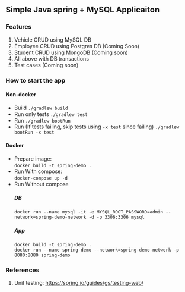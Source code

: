 ## Simple Java spring + MySQL Applicaiton

### Features
1. Vehicle CRUD using MySQL DB
2. Employee CRUD using Postgres DB (Coming Soon)
3. Student CRUD using MongoDB (Coming soon)
4. All above with DB transactions
5. Test cases (Coming soon)

### How to start the app
#### Non-docker
* Build
```./gradlew build```
* Run only tests
```./gradlew test```
* Run
```./gradlew bootRun```
* Run (If tests failing, skip tests using ```-x test``` since failing)
```./gradlew bootRun -x test```

#### Docker
* Prepare image:
<br>```docker build -t spring-demo .```
* Run With compose: 
<br/>```docker-compose up -d```
* Run Without compose
    ##### DB
    ```docker run --name mysql -it -e MYSQL_ROOT_PASSWORD=admin --network=spring-demo-network -d -p 3306:3306 mysql```
    ##### App
    ```docker build -t spring-demo .```
    <br/>```docker run --name spring-demo --network=spring-demo-network -p 8080:8080 spring-demo```

### References
1. Unit testing: https://spring.io/guides/gs/testing-web/
